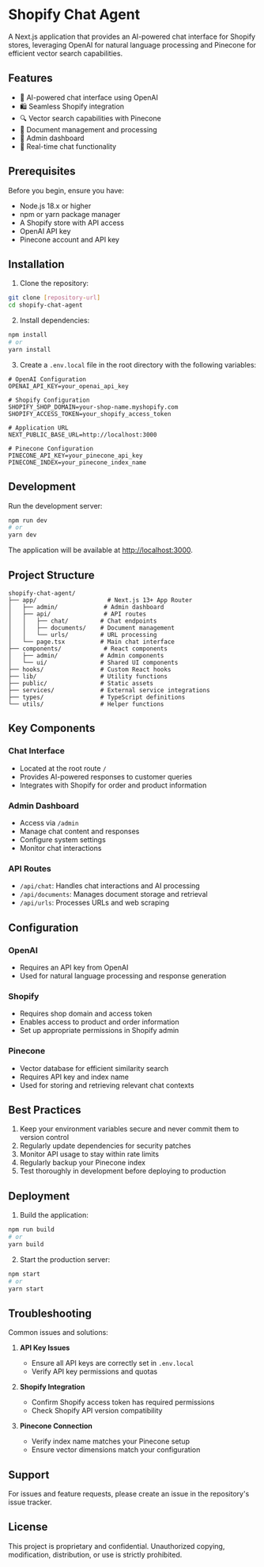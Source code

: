 # Shopify Chat Agent

A Next.js application that provides an AI-powered chat interface for Shopify stores, leveraging OpenAI for natural language processing and Pinecone for efficient vector search capabilities.

## Features

- 🤖 AI-powered chat interface using OpenAI
- 🛍️ Seamless Shopify integration
- 🔍 Vector search capabilities with Pinecone
- 📄 Document management and processing
- 🔐 Admin dashboard
- 💬 Real-time chat functionality

## Prerequisites

Before you begin, ensure you have:
- Node.js 18.x or higher
- npm or yarn package manager
- A Shopify store with API access
- OpenAI API key
- Pinecone account and API key

## Installation

1. Clone the repository:
```bash
git clone [repository-url]
cd shopify-chat-agent
```

2. Install dependencies:
```bash
npm install
# or
yarn install
```

3. Create a `.env.local` file in the root directory with the following variables:
```env
# OpenAI Configuration
OPENAI_API_KEY=your_openai_api_key

# Shopify Configuration
SHOPIFY_SHOP_DOMAIN=your-shop-name.myshopify.com
SHOPIFY_ACCESS_TOKEN=your_shopify_access_token

# Application URL
NEXT_PUBLIC_BASE_URL=http://localhost:3000

# Pinecone Configuration
PINECONE_API_KEY=your_pinecone_api_key
PINECONE_INDEX=your_pinecone_index_name
```

## Development

Run the development server:

```bash
npm run dev
# or
yarn dev
```

The application will be available at [http://localhost:3000](http://localhost:3000).

## Project Structure

```
shopify-chat-agent/
├── app/                    # Next.js 13+ App Router
│   ├── admin/             # Admin dashboard
│   ├── api/               # API routes
│   │   ├── chat/         # Chat endpoints
│   │   ├── documents/    # Document management
│   │   └── urls/         # URL processing
│   └── page.tsx          # Main chat interface
├── components/            # React components
│   ├── admin/            # Admin components
│   └── ui/               # Shared UI components
├── hooks/                # Custom React hooks
├── lib/                  # Utility functions
├── public/               # Static assets
├── services/             # External service integrations
├── types/                # TypeScript definitions
└── utils/                # Helper functions
```

## Key Components

### Chat Interface
- Located at the root route `/`
- Provides AI-powered responses to customer queries
- Integrates with Shopify for order and product information

### Admin Dashboard
- Access via `/admin`
- Manage chat content and responses
- Configure system settings
- Monitor chat interactions

### API Routes
- `/api/chat`: Handles chat interactions and AI processing
- `/api/documents`: Manages document storage and retrieval
- `/api/urls`: Processes URLs and web scraping

## Configuration

### OpenAI
- Requires an API key from OpenAI
- Used for natural language processing and response generation

### Shopify
- Requires shop domain and access token
- Enables access to product and order information
- Set up appropriate permissions in Shopify admin

### Pinecone
- Vector database for efficient similarity search
- Requires API key and index name
- Used for storing and retrieving relevant chat contexts

## Best Practices

1. Keep your environment variables secure and never commit them to version control
2. Regularly update dependencies for security patches
3. Monitor API usage to stay within rate limits
4. Regularly backup your Pinecone index
5. Test thoroughly in development before deploying to production

## Deployment

1. Build the application:
```bash
npm run build
# or
yarn build
```

2. Start the production server:
```bash
npm start
# or
yarn start
```

## Troubleshooting

Common issues and solutions:

1. **API Key Issues**
   - Ensure all API keys are correctly set in `.env.local`
   - Verify API key permissions and quotas

2. **Shopify Integration**
   - Confirm Shopify access token has required permissions
   - Check Shopify API version compatibility

3. **Pinecone Connection**
   - Verify index name matches your Pinecone setup
   - Ensure vector dimensions match your configuration

## Support

For issues and feature requests, please create an issue in the repository's issue tracker.

## License

This project is proprietary and confidential. Unauthorized copying, modification, distribution, or use is strictly prohibited.
